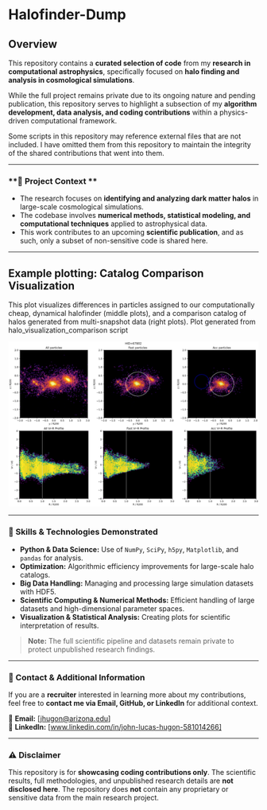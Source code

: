 # **Halofinder-Dump**  

## **Overview**  
This repository contains a **curated selection of code** from my **research in computational astrophysics**, specifically focused on **halo finding and analysis in cosmological simulations**.  

While the full project remains private due to its ongoing nature and pending publication, this repository serves to highlight a subsection of my **algorithm development, data analysis, and coding contributions** within a physics-driven computational framework.  

Some scripts in this repository may reference external files that are not included. I have omitted them from this repository to maintain the integrity of the shared contributions that went into them.

---

### **🔹 Project Context **  
- The research focuses on **identifying and analyzing dark matter halos** in large-scale cosmological simulations.  
- The codebase involves **numerical methods, statistical modeling, and computational techniques** applied to astrophysical data.  
- This work contributes to an upcoming **scientific publication**, and as such, only a subset of non-sensitive code is shared here.

---

## Example plotting: Catalog Comparison Visualization
This plot visualizes differences in particles assigned to our computationally cheap, dynamical halofinder (middle plots), and a comparison catalog of halos generated from multi-snapshot data (right plots). Plot generated from halo_visualization_comparison script

![Outlier Visualization](halofinder_plots/fast_finder_versus_rafa_finder_comparison.png)

---

### **🔹 Skills & Technologies Demonstrated**  
- **Python & Data Science:** Use of `NumPy`, `SciPy`, `h5py`, `Matplotlib`, and `pandas` for analysis. 
- **Optimization:** Algorithmic efficiency improvements for large-scale halo catalogs.  
- **Big Data Handling:** Managing and processing large simulation datasets with HDF5.
- **Scientific Computing & Numerical Methods:** Efficient handling of large datasets and high-dimensional parameter spaces.  
- **Visualization & Statistical Analysis:** Creating plots for scientific interpretation of results.  

> **Note:** The full scientific pipeline and datasets remain private to protect unpublished research findings.

---

### **🔹 Contact & Additional Information**  
If you are a **recruiter** interested in learning more about my contributions, feel free to **contact me via Email, GitHub, or LinkedIn** for additional context.  

📧 **Email:** [jhugon@arizona.edu]  
🔗 **LinkedIn:** [www.linkedin.com/in/john-lucas-hugon-581014266]  

---

### **⚠️ Disclaimer**  
This repository is for **showcasing coding contributions only**. The scientific results, full methodologies, and unpublished research details are **not disclosed here**. The repository does **not** contain any proprietary or sensitive data from the main research project.
